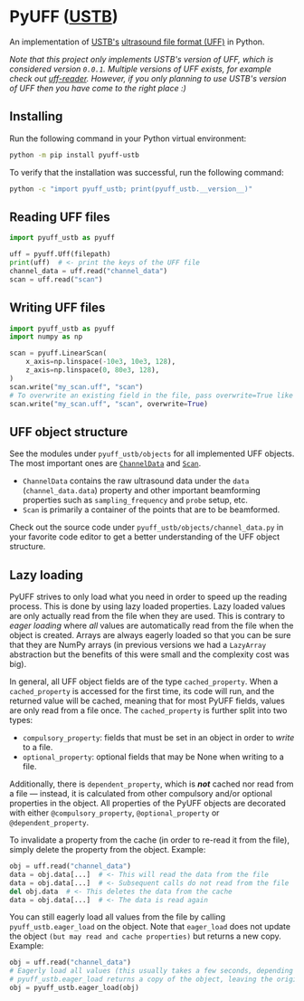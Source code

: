 # PyUFF ([USTB](https://www.ustb.no/))
An implementation of [USTB's](https://www.ustb.no/) [ultrasound file format (UFF)](https://www.ustb.no/examples/uff/) in Python.

_Note that this project only implements USTB's version of UFF, which is considered version `0.0.1`. Multiple versions of UFF exists, for example check out [uff-reader](https://github.com/waltsims/uff-reader). However, if you only planning to use USTB's version of UFF then you have come to the right place :)_

## Installing
Run the following command in your Python virtual environment:
```bash
python -m pip install pyuff-ustb
```
To verify that the installation was successful, run the following command:
```bash
python -c "import pyuff_ustb; print(pyuff_ustb.__version__)"
```

## Reading UFF files
```python
import pyuff_ustb as pyuff

uff = pyuff.Uff(filepath)
print(uff)  # <- print the keys of the UFF file
channel_data = uff.read("channel_data")
scan = uff.read("scan")
```

## Writing UFF files
```python
import pyuff_ustb as pyuff
import numpy as np

scan = pyuff.LinearScan(
    x_axis=np.linspace(-10e3, 10e3, 128),
    z_axis=np.linspace(0, 80e3, 128),
)
scan.write("my_scan.uff", "scan")
# To overwrite an existing field in the file, pass overwrite=True like so:
scan.write("my_scan.uff", "scan", overwrite=True)
```

## UFF object structure
See the modules under `pyuff_ustb/objects` for all implemented UFF objects. The most important ones are [`ChannelData`](pyuff_ustb/objects/channel_data.py) and [`Scan`](pyuff_ustb/objects/scan.py).

- `ChannelData` contains the raw ultrasound data under the `data` (`channel_data.data`) property and other important beamforming properties such as `sampling_frequency` and `probe` setup, etc.
- `Scan` is primarily a container of the points that are to be beamformed.

Check out the source code under `pyuff_ustb/objects/channel_data.py` in your favorite code editor to get a better understanding of the UFF object structure.

## Lazy loading
PyUFF strives to only load what you need in order to speed up the reading process. This is done by using lazy loaded properties. Lazy loaded values are only actually read from the file when they are used. This is contrary to _eager loading_ where _all_ values are automatically read from the file when the object is created. Arrays are always eagerly loaded so that you can be sure that they are NumPy arrays (in previous versions we had a `LazyArray` abstraction but the benefits of this were small and the complexity cost was big).

In general, all UFF object fields are of the type `cached_property`. When a `cached_property` is accessed for the first time, its code will run, and the returned value will be cached, meaning that for most PyUFF fields, values are only read from a file once. The `cached_property` is further split into two types:

- `compulsory_property`: fields that must be set in an object in order to _write_ to a file.
- `optional_property`: optional fields that may be None when writing to a file.

Additionally, there is `dependent_property`, which is **_not_** cached nor read from a file — instead, it is calculated from other compulsory and/or optional properties in the object. All properties of the PyUFF objects are decorated with either `@compulsory_property`, `@optional_property` or `@dependent_property`.

To invalidate a property from the cache (in order to re-read it from the file), simply delete the property from the object. Example:
```python
obj = uff.read("channel_data")
data = obj.data[...]  # <- This will read the data from the file
data = obj.data[...]  # <- Subsequent calls do not read from the file
del obj.data  # <- This deletes the data from the cache
data = obj.data[...]  # <- The data is read again
```

You can still eagerly load all values from the file by calling `pyuff_ustb.eager_load` on the object. Note that `eager_load` does not update the object `(but may read and cache properties)` but returns a new copy. Example:
```python
obj = uff.read("channel_data")
# Eagerly load all values (this usually takes a few seconds, depending on the file size)
# pyuff_ustb.eager_load returns a copy of the object, leaving the original unchanged (though perhaps with cached properties).
obj = pyuff_ustb.eager_load(obj)
```
